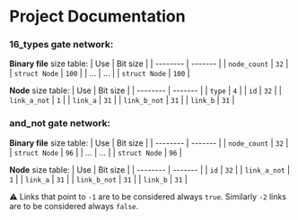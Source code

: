 # Project Documentation


### 16_types gate network:

**Binary file** size table:
| Use | Bit size |
| -------- | ------- |
| `node_count` | `32` |
| `struct Node` | `100` |
| $\dots$ | $\dots$ |
| `struct Node` | `100` |

**Node** size table:
| Use | Bit size |
| -------- | ------- |
| `type` | `4` |
| `id` | `32` |
| `link_a_not` | `1` |
| `link_a` | `31` |
| `link_b_not` | `31` |
| `link_b` | `31` |

### and_not gate network:

**Binary file** size table:
| Use | Bit size |
| -------- | ------- |
| `node_count` | `32` |
| `struct Node` | `96` |
| $\dots$ | $\dots$ |
| `struct Node` | `96` |

**Node** size table:
| Use | Bit size |
| -------- | ------- |
| `id` | `32` |
| `link_a_not` | `1` |
| `link_a` | `31` |
| `link_b_not` | `31` |
| `link_b` | `31` |

 :warning: Links that point to `-1` are to be considered always `true`. Similarly `-2` links are to be considered always `false`.